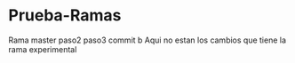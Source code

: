 # Prueba-Ramas
Rama master
paso2
paso3 commit b
Aqui no estan los cambios que tiene la rama experimental

